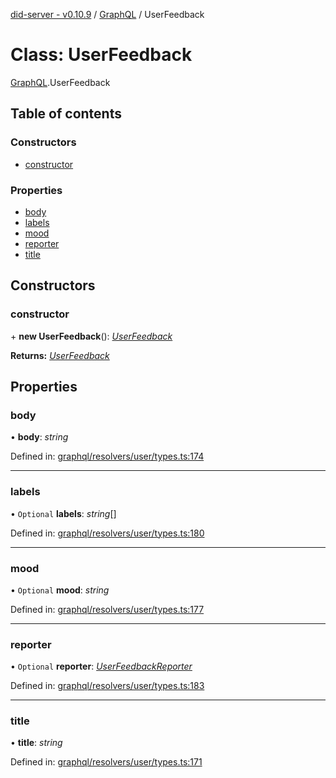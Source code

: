 [did-server - v0.10.9](../README.md) / [GraphQL](../modules/graphql.md) / UserFeedback

# Class: UserFeedback

[GraphQL](../modules/graphql.md).UserFeedback

## Table of contents

### Constructors

- [constructor](graphql.userfeedback.md#constructor)

### Properties

- [body](graphql.userfeedback.md#body)
- [labels](graphql.userfeedback.md#labels)
- [mood](graphql.userfeedback.md#mood)
- [reporter](graphql.userfeedback.md#reporter)
- [title](graphql.userfeedback.md#title)

## Constructors

### constructor

\+ **new UserFeedback**(): [*UserFeedback*](graphql.userfeedback.md)

**Returns:** [*UserFeedback*](graphql.userfeedback.md)

## Properties

### body

• **body**: *string*

Defined in: [graphql/resolvers/user/types.ts:174](https://github.com/Puzzlepart/did/blob/dev/server/graphql/resolvers/user/types.ts#L174)

___

### labels

• `Optional` **labels**: *string*[]

Defined in: [graphql/resolvers/user/types.ts:180](https://github.com/Puzzlepart/did/blob/dev/server/graphql/resolvers/user/types.ts#L180)

___

### mood

• `Optional` **mood**: *string*

Defined in: [graphql/resolvers/user/types.ts:177](https://github.com/Puzzlepart/did/blob/dev/server/graphql/resolvers/user/types.ts#L177)

___

### reporter

• `Optional` **reporter**: [*UserFeedbackReporter*](graphql.userfeedbackreporter.md)

Defined in: [graphql/resolvers/user/types.ts:183](https://github.com/Puzzlepart/did/blob/dev/server/graphql/resolvers/user/types.ts#L183)

___

### title

• **title**: *string*

Defined in: [graphql/resolvers/user/types.ts:171](https://github.com/Puzzlepart/did/blob/dev/server/graphql/resolvers/user/types.ts#L171)
